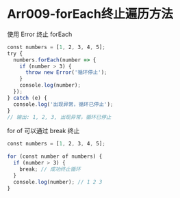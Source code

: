 # Arr009-forEach终止遍历方法

使用 Error 终止 forEach

```js
const numbers = [1, 2, 3, 4, 5];  
try {  
  numbers.forEach(number => {  
    if (number > 3) {  
      throw new Error('循环停止');  
    }  
    console.log(number);  
  });  
} catch (e) {  
  console.log('出现异常，循环已停止');  
}  
// 输出: 1, 2, 3, 出现异常，循环已停止

```

for of 可以通过 break 终止

```ts
const numbers = [1, 2, 3, 4, 5];  
  
for (const number of numbers) {  
  if (number > 3) {  
    break; // 成功终止循环  
  }  
  console.log(number); // 1 2 3  
}

```